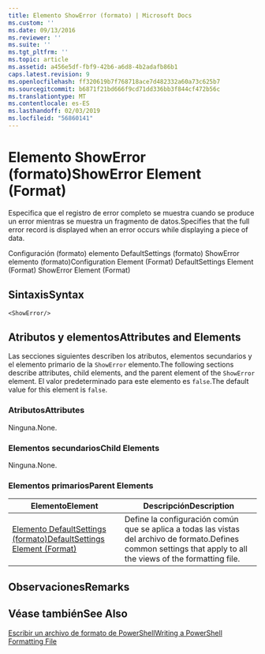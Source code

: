 ```yaml
---
title: Elemento ShowError (formato) | Microsoft Docs
ms.custom: ''
ms.date: 09/13/2016
ms.reviewer: ''
ms.suite: ''
ms.tgt_pltfrm: ''
ms.topic: article
ms.assetid: a456e5df-fbf9-42b6-a6d8-4b2adafb86b1
caps.latest.revision: 9
ms.openlocfilehash: ff320619b7f768718ace7d482332a60a73c625b7
ms.sourcegitcommit: b6871f21bd666f9cd71dd336bb3f844cf472b56c
ms.translationtype: MT
ms.contentlocale: es-ES
ms.lasthandoff: 02/03/2019
ms.locfileid: "56860141"
---
```

# <a name="showerror-element-format"></a><span data-ttu-id="a9258-102">Elemento ShowError (formato)</span><span class="sxs-lookup"><span data-stu-id="a9258-102">ShowError Element (Format)</span></span>

<span data-ttu-id="a9258-103">Especifica que el registro de error completo se muestra cuando se produce un error mientras se muestra un fragmento de datos.</span><span class="sxs-lookup"><span data-stu-id="a9258-103">Specifies that the full error record is displayed when an error occurs while displaying a piece of data.</span></span>

<span data-ttu-id="a9258-104">Configuración (formato) elemento DefaultSettings (formato) ShowError elemento (formato)</span><span class="sxs-lookup"><span data-stu-id="a9258-104">Configuration Element (Format) DefaultSettings Element (Format) ShowError Element (Format)</span></span>

## <a name="syntax"></a><span data-ttu-id="a9258-105">Sintaxis</span><span class="sxs-lookup"><span data-stu-id="a9258-105">Syntax</span></span>

```scr
<ShowError/>
```

## <a name="attributes-and-elements"></a><span data-ttu-id="a9258-106">Atributos y elementos</span><span class="sxs-lookup"><span data-stu-id="a9258-106">Attributes and Elements</span></span>

<span data-ttu-id="a9258-107">Las secciones siguientes describen los atributos, elementos secundarios y el elemento primario de la `ShowError` elemento.</span><span class="sxs-lookup"><span data-stu-id="a9258-107">The following sections describe attributes, child elements, and the parent element of the `ShowError` element.</span></span> <span data-ttu-id="a9258-108">El valor predeterminado para este elemento es `false`.</span><span class="sxs-lookup"><span data-stu-id="a9258-108">The default value for this element is `false`.</span></span>

### <a name="attributes"></a><span data-ttu-id="a9258-109">Atributos</span><span class="sxs-lookup"><span data-stu-id="a9258-109">Attributes</span></span>

<span data-ttu-id="a9258-110">Ninguna.</span><span class="sxs-lookup"><span data-stu-id="a9258-110">None.</span></span>

### <a name="child-elements"></a><span data-ttu-id="a9258-111">Elementos secundarios</span><span class="sxs-lookup"><span data-stu-id="a9258-111">Child Elements</span></span>

<span data-ttu-id="a9258-112">Ninguna.</span><span class="sxs-lookup"><span data-stu-id="a9258-112">None.</span></span>

### <a name="parent-elements"></a><span data-ttu-id="a9258-113">Elementos primarios</span><span class="sxs-lookup"><span data-stu-id="a9258-113">Parent Elements</span></span>

|<span data-ttu-id="a9258-114">Elemento</span><span class="sxs-lookup"><span data-stu-id="a9258-114">Element</span></span>|<span data-ttu-id="a9258-115">Descripción</span><span class="sxs-lookup"><span data-stu-id="a9258-115">Description</span></span>|
|-------------|-----------------|
|[<span data-ttu-id="a9258-116">Elemento DefaultSettings (formato)</span><span class="sxs-lookup"><span data-stu-id="a9258-116">DefaultSettings Element (Format)</span></span>](./defaultsettings-element-format.md)|<span data-ttu-id="a9258-117">Define la configuración común que se aplica a todas las vistas del archivo de formato.</span><span class="sxs-lookup"><span data-stu-id="a9258-117">Defines common settings that apply to all the views of the formatting file.</span></span>|

## <a name="remarks"></a><span data-ttu-id="a9258-118">Observaciones</span><span class="sxs-lookup"><span data-stu-id="a9258-118">Remarks</span></span>

## <a name="see-also"></a><span data-ttu-id="a9258-119">Véase también</span><span class="sxs-lookup"><span data-stu-id="a9258-119">See Also</span></span>

[<span data-ttu-id="a9258-120">Escribir un archivo de formato de PowerShell</span><span class="sxs-lookup"><span data-stu-id="a9258-120">Writing a PowerShell Formatting File</span></span>](./writing-a-powershell-formatting-file.md)
